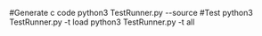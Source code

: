 #Generate c code
python3 TestRunner.py --source
#Test
python3 TestRunner.py -t load
python3 TestRunner.py -t all

